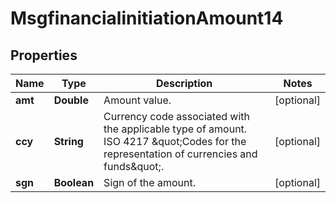 

# MsgfinancialinitiationAmount14

## Properties

Name | Type | Description | Notes
------------ | ------------- | ------------- | -------------
**amt** | **Double** | Amount value. |  [optional]
**ccy** | **String** | Currency code associated with the applicable type of amount.  ISO 4217 \&quot;Codes for the representation of currencies and funds\&quot;. |  [optional]
**sgn** | **Boolean** | Sign of the amount. |  [optional]



